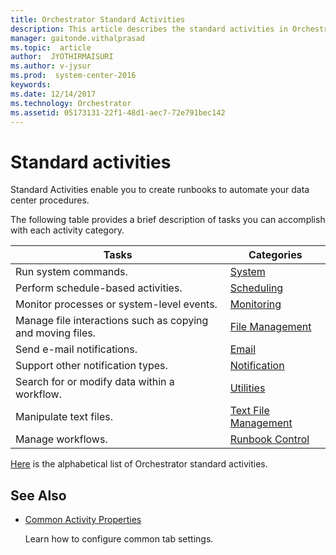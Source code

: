 ```yaml
---
title: Orchestrator Standard Activities
description: This article describes the standard activities in Orchestrator that enable you to create runbooks to automate your data center procedures.
manager: gaitonde.vithalprasad
ms.topic:  article
author:  JYOTHIRMAISURI
ms.author: v-jysur
ms.prod:  system-center-2016
keywords:  
ms.date: 12/14/2017
ms.technology: Orchestrator
ms.assetid: 05173131-22f1-48d1-aec7-72e791bec142
---
```


# Standard activities

Standard Activities enable you to create runbooks to automate your data center procedures.

The following table provides a brief description of tasks you can accomplish with each activity category.  
  
|Tasks|Categories|  
|-----------|----------------|  
|Run system commands.|[System](system.md)|  
|Perform schedule-based activities.|[Scheduling](scheduling.md)|  
|Monitor processes or system-level events.|[Monitoring](monitoring.md)|  
|Manage file interactions such as copying and moving files.|[File Management](file-management.md)|  
|Send e-mail notifications.|[Email](email.md)|  
|Support other notification types.|[Notification](notification.md)|  
|Search for or modify data within a workflow.|[Utilities](utilities.md)|  
|Manipulate text files.|[Text File Management](text-file-management.md)|  
|Manage workflows.|[Runbook Control](runbook-control.md)|  

[Here](alphabetical-list-of-standard-activities.md) is the alphabetical list of Orchestrator standard activities.
  
## See Also  
  
-   [Common Activity Properties](common-activity-properties.md)  
  
     Learn how to configure common tab settings. 

